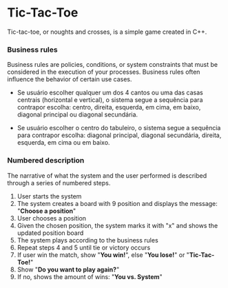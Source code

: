 # Tic-Tac-Toe
Tic-tac-toe, or noughts and crosses, is a simple game created in C++.

### Business rules

Business rules are policies, conditions, or system constraints that must be considered in the execution of your processes. Business rules often influence the behavior of certain use cases.

* Se usuário escolher qualquer um dos 4 cantos ou uma das casas centrais (horizontal e vertical), o sistema segue a sequência para contrapor escolha: centro, direita, esquerda, em cima, em baixo, diagonal principal ou diagonal secundária.

* Se usuário escolher o centro do tabuleiro, o sistema segue a sequência para contrapor escolha: diagonal principal, diagonal secundária, direita, esquerda, em cima ou em baixo.


### Numbered description

The narrative of what the system and the user performed is described through a series of numbered steps.

1. User starts the system
2. The system creates a board with 9 position and displays the message: "**Choose a position**"
3. User chooses a position
4. Given the chosen position, the system marks it with "x" and shows the updated position board
5. The system plays according to the business rules
6. Repeat steps 4 and 5 until tie or victory occurs
7. If user win the match, show "**You win!**", else "**You lose!**" or "**Tic-Tac-Toe!**"
8. Show "**Do you want to play again?**"
9. If no, shows the amount of wins: "**You vs. System**"
